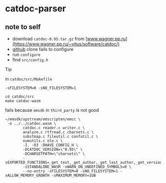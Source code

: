 # catdoc-parser

## note to self

* download `catdoc-0.95.tar.gz` from [www.wagner.pp.ru](https://www.wagner.pp.ru/~vitus/software/catdoc/)  
* [github](https://github.com/petewarden/catdoc) clone fails to configure
* run `configure`
* find `src/config.h`

> [!TIP]
> in `catdoc/src/Makefile`
> ```
> -sFILESYSTEM=0 -sNO_FILESYSTEM=1
> ```

```
cd catdoc/src
make catdoc-wasm
```

fails because `emsdk` in `third_party` is not good 

```
~/emsdk/upstream/emscripten/emcc \
 -o ../../catdoc.wasm \
		catdoc.c reader.c writer.c \
		analyze.c rtfread.c charsets.c \
		substmap.c fileutil.c confutil.c \
		numutils.c ole.c \
		-I. -O3 -DHAVE_CONFIG_H \
		-DCATDOC_VERSION=\"0.95\" \
		-DCHARSETPATH=\"charsets\" \
		-sEXPORTED_FUNCTIONS=_get_text,_get_author,_get_last_author,_get_version,_get_title,_get_subject,_get_keywords,_get_comments,_get_annotation_authors\
		-sSTANDALONE_WASM -sWARN_ON_UNDEFINED_SYMBOLS=0 \
		--no-entry -sFILESYSTEM=0 -sNO_FILESYSTEM=1 -sALLOW_MEMORY_GROWTH -sMAXIMUM_MEMORY=1GB
```
